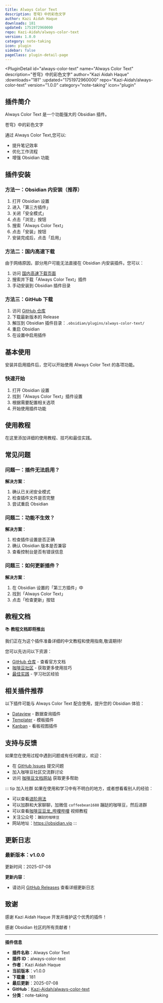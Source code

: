 ```yaml
---
title: Always Color Text
description: 苍穹》中的彩色文字
author: Kazi Aidah Haque
downloads: 181
updated: 1751972960000
repo: Kazi-Aidah/always-color-text
version: 1.0.0
category: note-taking
icon: plugin
sidebar: false
pageClass: plugin-detail-page
---
```


<PluginDetail
  id="always-color-text"
  name="Always Color Text"
  description="苍穹》中的彩色文字"
  author="Kazi Aidah Haque"
  :downloads="181"
  :updated="1751972960000"
  repo="Kazi-Aidah/always-color-text"
  version="1.0.0"
  category="note-taking"
  icon="plugin"
>

<!-- AUTO_GENERATED_START -->
## 插件简介

Always Color Text 是一个功能强大的 Obsidian 插件。

苍穹》中的彩色文字

通过 Always Color Text,您可以:

- 提升笔记效率
- 优化工作流程
- 增强 Obsidian 功能

<!-- AUTO_GENERATED_END -->

<!-- AUTO_GENERATED_START -->
## 插件安装

### 方法一：Obsidian 内安装（推荐）

1. 打开 Obsidian 设置
2. 进入「第三方插件」
3. 关闭「安全模式」
4. 点击「浏览」按钮
5. 搜索「Always Color Text」
6. 点击「安装」按钮
7. 安装完成后，点击「启用」

### 方法二：国内高速下载

由于网络原因，部分用户可能无法直接在 Obsidian 内安装插件。您可以：

1. 访问 [国内高速下载页面](/zh/documentation/obsidian-plugins-download.html)
2. 搜索并下载「Always Color Text」插件
3. 手动安装到 Obsidian 插件目录

### 方法三：GitHub 下载

1. 访问 [GitHub 仓库](https://github.com/Kazi-Aidah/always-color-text)
2. 下载最新版本的 Release
3. 解压到 Obsidian 插件目录：`.obsidian/plugins/always-color-text/`
4. 重启 Obsidian
5. 在设置中启用插件

## 基本使用

安装并启用插件后，您可以开始使用 Always Color Text 的各项功能。

### 快速开始

1. 打开 Obsidian 设置
2. 找到「Always Color Text」插件设置
3. 根据需要配置相关选项
4. 开始使用插件功能

<!-- AUTO_GENERATED_END -->

<!-- CUSTOM_CONTENT_START:tutorial -->
## 使用教程

在这里添加详细的使用教程、技巧和最佳实践。

<!-- CUSTOM_CONTENT_END:tutorial -->

<!-- SHARED_CONTENT_START -->
## 常见问题

### 问题一：插件无法启用？

**解决方案**：
1. 确认已关闭安全模式
2. 检查插件文件是否完整
3. 尝试重启 Obsidian

### 问题二：功能不生效？

**解决方案**：
1. 检查插件设置是否正确
2. 确认 Obsidian 版本是否兼容
3. 查看控制台是否有错误信息

### 问题三：如何更新插件？

**解决方案**：
1. 在 Obsidian 设置的「第三方插件」中
2. 找到「Always Color Text」
3. 点击「检查更新」按钮

## 教程文档

📚 **教程文档即将推出**

我们正在为这个插件准备详细的中文教程和使用指南,敬请期待!

您可以先访问以下资源：
- [GitHub 仓库](https://github.com/Kazi-Aidah/always-color-text) - 查看官方文档
- [咖啡豆社区](/zh/bases/) - 获取更多使用技巧
- [最佳实践](/zh/best-practices/) - 学习社区经验

## 相关插件推荐

以下插件可能与 Always Color Text 配合使用，提升您的 Obsidian 体验：

- [Dataview](/zh/plugins/dataview.html) - 数据查询插件
- [Templater](/zh/plugins/templater-obsidian.html) - 模板插件
- [Kanban](/zh/plugins/obsidian-kanban.html) - 看板视图插件

## 支持与反馈

如果您在使用过程中遇到问题或有任何建议，欢迎：

- 在 [GitHub Issues](https://github.com/Kazi-Aidah/always-color-text/issues) 提交问题
- 加入咖啡豆社区交流群讨论
- 访问 [咖啡豆文档网站](https://obsidian.vip) 获取更多帮助

::: tip 加入社群
如果在使用和学习中有不明白的地方，或者想看看别人的经验：
- 可以查看[进阶用法](/zh/advanced)
- 可以加群和大家聊聊，加微信 `coffeebean1688` 蹦跶的咖啡豆，然后进群
- 可以查看[咖啡豆豆龙_哔哩哔哩](https://space.bilibili.com/618777356) 视频教程
- 关注公众号：`蹦跶的咖啡豆`
- 网站地址：https://obsidian.vip
:::
<!-- SHARED_CONTENT_END -->

<!-- AUTO_GENERATED_START -->
## 更新日志

### 最新版本：v1.0.0

更新时间：2025-07-08

**更新内容**：
- 请访问 [GitHub Releases](https://github.com/Kazi-Aidah/always-color-text/releases) 查看详细更新日志

## 致谢

感谢 Kazi Aidah Haque 开发并维护这个优秀的插件！

感谢 Obsidian 社区的所有贡献者！

---

**插件信息**
- **插件名称**：Always Color Text
- **插件 ID**：always-color-text
- **作者**：Kazi Aidah Haque
- **当前版本**：v1.0.0
- **下载量**：181
- **最后更新**：2025-07-08
- **GitHub**：[Kazi-Aidah/always-color-text](https://github.com/Kazi-Aidah/always-color-text)
- **分类**：note-taking
<!-- AUTO_GENERATED_END -->

</PluginDetail>

